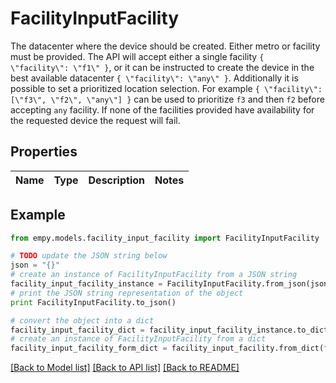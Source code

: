 # FacilityInputFacility

The datacenter where the device should be created.  Either metro or facility must be provided.  The API will accept either a single facility `{ \"facility\": \"f1\" }`, or it can be instructed to create the device in the best available datacenter `{ \"facility\": \"any\" }`.  Additionally it is possible to set a prioritized location selection. For example `{ \"facility\": [\"f3\", \"f2\", \"any\"] }` can be used to prioritize `f3` and then `f2` before accepting `any` facility. If none of the facilities provided have availability for the requested device the request will fail.

## Properties
Name | Type | Description | Notes
------------ | ------------- | ------------- | -------------

## Example

```python
from empy.models.facility_input_facility import FacilityInputFacility

# TODO update the JSON string below
json = "{}"
# create an instance of FacilityInputFacility from a JSON string
facility_input_facility_instance = FacilityInputFacility.from_json(json)
# print the JSON string representation of the object
print FacilityInputFacility.to_json()

# convert the object into a dict
facility_input_facility_dict = facility_input_facility_instance.to_dict()
# create an instance of FacilityInputFacility from a dict
facility_input_facility_form_dict = facility_input_facility.from_dict(facility_input_facility_dict)
```
[[Back to Model list]](../README.md#documentation-for-models) [[Back to API list]](../README.md#documentation-for-api-endpoints) [[Back to README]](../README.md)


